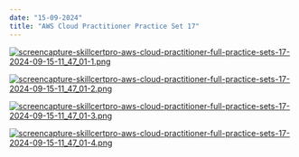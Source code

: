 ```yaml
---
date: "15-09-2024"
title: "AWS Cloud Practitioner Practice Set 17"
---
```

<a href="/blog/images/screencapture-skillcertpro-aws-cloud-practitioner-full-practice-sets-17-2024-09-15-11_47_01-1.png" target="_blank"><img src="/blog/images/screencapture-skillcertpro-aws-cloud-practitioner-full-practice-sets-17-2024-09-15-11_47_01-1.png" alt="screencapture-skillcertpro-aws-cloud-practitioner-full-practice-sets-17-2024-09-15-11_47_01-1.png" /></a>

<a href="/blog/images/screencapture-skillcertpro-aws-cloud-practitioner-full-practice-sets-17-2024-09-15-11_47_01-2.png" target="_blank"><img src="/blog/images/screencapture-skillcertpro-aws-cloud-practitioner-full-practice-sets-17-2024-09-15-11_47_01-2.png" alt="screencapture-skillcertpro-aws-cloud-practitioner-full-practice-sets-17-2024-09-15-11_47_01-2.png" /></a>

<a href="/blog/images/screencapture-skillcertpro-aws-cloud-practitioner-full-practice-sets-17-2024-09-15-11_47_01-3.png" target="_blank"><img src="/blog/images/screencapture-skillcertpro-aws-cloud-practitioner-full-practice-sets-17-2024-09-15-11_47_01-3.png" alt="screencapture-skillcertpro-aws-cloud-practitioner-full-practice-sets-17-2024-09-15-11_47_01-3.png" /></a>

<a href="/blog/images/screencapture-skillcertpro-aws-cloud-practitioner-full-practice-sets-17-2024-09-15-11_47_01-4.png" target="_blank"><img src="/blog/images/screencapture-skillcertpro-aws-cloud-practitioner-full-practice-sets-17-2024-09-15-11_47_01-4.png" alt="screencapture-skillcertpro-aws-cloud-practitioner-full-practice-sets-17-2024-09-15-11_47_01-4.png" /></a>